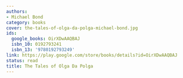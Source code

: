 ```yaml
---
authors:
- Michael Bond
category: books
cover: the-tales-of-olga-da-polga-michael-bond.jpg
ids:
  google_books: OirXDwAAQBAJ
  isbn_10: 0192793241
  isbn_13: '9780192793249'
link: https://play.google.com/store/books/details?id=OirXDwAAQBAJ
status: read
title: The Tales of Olga Da Polga
---
```

